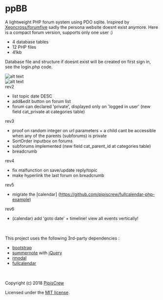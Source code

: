 # ppBB

A lightweight PHP forum system using PDO sqlite. Inspired by [Xeoncross/forumfive](https://github.com/Xeoncross/forumfive) sadly the persona website doesnt exist anymore. Here is a compact forum version, supports only one user :)

* 4 database tables
* 12 PHP files
* 41kb

Database file and structure if doesnt exist will be created on first sign in, see the login.php code.


![alt text](https://user-images.githubusercontent.com/3852762/40888929-df5441e4-675e-11e8-8826-50c172523485.jpg "Screenshot")
<br>
![alt text](https://user-images.githubusercontent.com/3852762/44483966-bfc6c400-a64c-11e8-98c1-eadef8433184.png "Screenshot2")
<br>
rev2
* list topic date DESC
* add&edit button on forum list
* forum can declared 'private', displayed only on 'logged in user' (new field cat_private at categories table)


rev3
* proof on random integer on url parameters + a child cant be accessible when any of the parents (subforums) is private
* SortOrder inputbox on forums
* subforums implemented (new field cat_parent_id at categories table)
* breadcrumb

rev4
* fix malfunction on save/update reply/topic
* make hyperlink the last forum on breadcrumb

rev5
* migrate the [calendar] (https://github.com/pipiscrew/fullcalendar-php-example)

rev6
* (calendar) add 'goto date' + timeline! view all events vertically!

<br><br>
This project uses the following 3rd-party dependencies :
* [bootstrap](https://getbootstrap.com/)
* [summernote](https://github.com/summernote/summernote/) with [jQuery](https://github.com/jquery/jquery)
* [rmodal](https://github.com/zewish/rmodal.js)
* [fullcalendar](https://fullcalendar.io/)

<br><br>
Copyright (c) 2018 [PipisCrew](http://pipiscrew.com)

Licensed under the [MIT license](http://www.opensource.org/licenses/mit-license.php).
